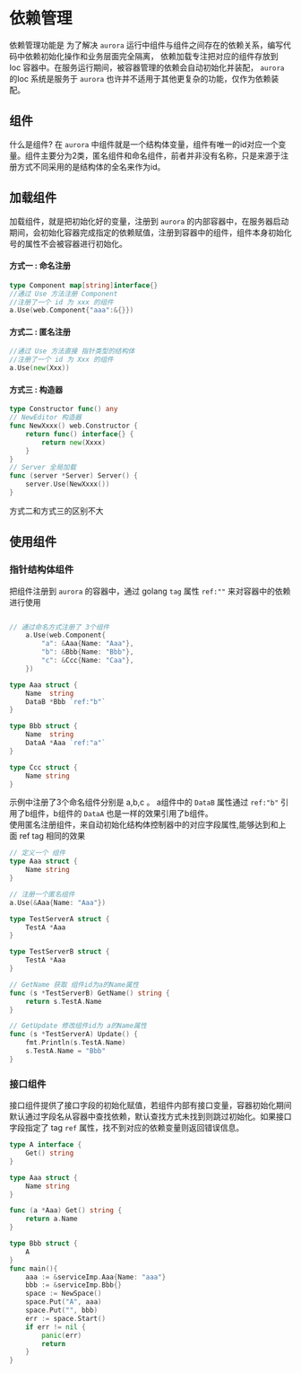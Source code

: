 # 依赖管理
依赖管理功能是 为了解决 `aurora` 运行中组件与组件之间存在的依赖关系，编写代码中依赖初始化操作和业务层面完全隔离，
依赖加载专注把对应的组件存放到 Ioc 容器中。在服务运行期间，被容器管理的依赖会自动初始化并装配， `aurora`的Ioc
系统是服务于 `aurora` 也许并不适用于其他更复杂的功能，仅作为依赖装配。

## 组件
什么是组件? 在 `aurora` 中组件就是一个结构体变量，组件有唯一的id对应一个变量。组件主要分为2类，匿名组件和命名组件，前者并非没有名称，只是来源于注册方式不同采用的是结构体的全名来作为id。
## 加载组件
加载组件，就是把初始化好的变量，注册到 `aurora` 的内部容器中，在服务器启动期间，会初始化容器完成指定的依赖赋值，注册到容器中的组件，组件本身初始化号的属性不会被容器进行初始化。
#### 方式一 : 命名注册
```go
type Component map[string]interface{}
//通过 Use 方法注册 Component 
//注册了一个 id 为 xxx 的组件
a.Use(web.Component{"aaa":&{}})
```
#### 方式二 : 匿名注册
```go
//通过 Use 方法直接 指针类型的结构体
//注册了一个 id 为 Xxx 的组件
a.Use(new(Xxx))

```
#### 方式三 : 构造器
```go
type Constructor func() any
// NewEditor 构造器
func NewXxxx() web.Constructor {
	return func() interface{} {
		return new(Xxxx)
	}
}
// Server 全局加载
func (server *Server) Server() {
	server.Use(NewXxxx())
}
```
方式二和方式三的区别不大

## 使用组件
### 指针结构体组件
把组件注册到 `aurora` 的容器中，通过 golang `tag` 属性 `ref:""` 来对容器中的依赖进行使用
```go

// 通过命名方式注册了 3个组件
	a.Use(web.Component{
		"a": &Aaa{Name: "Aaa"},
		"b": &Bbb{Name: "Bbb"},
		"c": &Ccc{Name: "Caa"},
	})

type Aaa struct {
	Name  string
	DataB *Bbb `ref:"b"`
}

type Bbb struct {
	Name  string
	DataA *Aaa `ref:"a"`
}

type Ccc struct {
	Name string
}
```
示例中注册了3个命名组件分别是 a,b,c 。 a组件中的 `DataB` 属性通过 `ref:"b"` 引用了b组件，b组件的 `DataA` 也是一样的效果引用了b组件。
<br>
使用匿名注册组件，来自动初始化结构体控制器中的对应字段属性,能够达到和上面 ref tag 相同的效果
```go
// 定义一个 组件
type Aaa struct {
	Name string
}

// 注册一个匿名组件
a.Use(&Aaa{Name: "Aaa"})

type TestServerA struct {
	TestA *Aaa  
}

type TestServerB struct {
	TestA *Aaa
}

// GetName 获取 组件id为a的Name属性
func (s *TestServerB) GetName() string {
	return s.TestA.Name
}

// GetUpdate 修改组件id为 a的Name属性
func (s *TestServerA) Update() {
	fmt.Println(s.TestA.Name)
	s.TestA.Name = "Bbb"
}
```
### 接口组件
接口组件提供了接口字段的初始化赋值，若组件内部有接口变量，容器初始化期间默认通过字段名从容器中查找依赖，默认查找方式未找到则跳过初始化。如果接口字段指定了 tag `ref` 属性，找不到对应的依赖变量则返回错误信息。
```go
type A interface {
	Get() string
}

type Aaa struct {
	Name string
}

func (a *Aaa) Get() string {
	return a.Name
}

type Bbb struct {
	A
}
func main(){
    aaa := &serviceImp.Aaa{Name: "aaa"}
	bbb := &serviceImp.Bbb{}
	space := NewSpace()
	space.Put("A", aaa)
	space.Put("", bbb)
	err := space.Start()
	if err != nil {
		panic(err)
		return
	}
}
```

